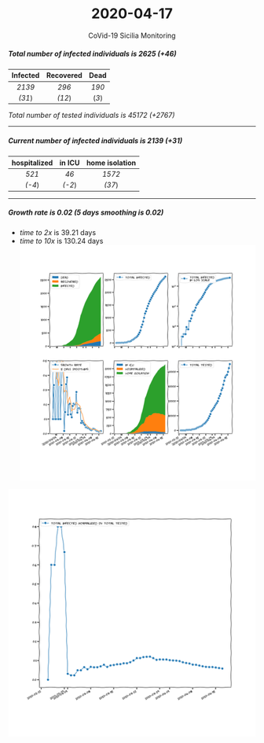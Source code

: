 <div align='center'>

# 2020-04-17
CoVid-19 Sicilia Monitoring
</div>

##### Total number of infected individuals is 2625 (+46)
Infected | Recovered | Dead
:---: | :---: | :---:
*2139* | *296* | *190*
*(31*) | *(12*) | (*3*)

*Total number of tested individuals is 45172 (+2767)*
***
##### Current number of infected individuals is 2139 (+31)
hospitalized | in ICU | home isolation
:---: | :---: | :---:
*521* |*46* |*1572*
*(-4*) |*(-2*) |*(37*)
***
##### Growth rate is 0.02 (5 days smoothing is 0.02)
- *time to 2x* is 39.21 days
- *time to 10x* is 130.24 days
![stats][stats]

![infected_normalized][infected_normalized]

[stats]: stats_Sicilia.png
[infected_normalized]: infected_normalized_Sicilia.png

